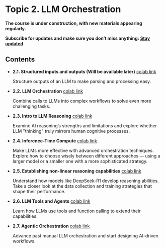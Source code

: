 # Topic 2. LLM Orchestration

**The course is under construction, with new materials appearing regularly.**

**Subscribe for updates and make sure you don’t miss anything: [Stay updated](https://academy.nebius.com/llm-engineering-essentials/update/)**

## Contents

* **2.1. Structured inputs and outputs (Will be available later)** [colab link](https://colab.research.google.com/github/Nebius-Academy/LLM-Engineering-Essentials/blob/main/topic2/2.1_structured_inputs_and_outputs.ipynb)

  Structure outputs of an LLM to make parsing and processing easy.

* **2.2. LLM Orchestration** [colab link](https://colab.research.google.com/github/Nebius-Academy/LLM-Engineering-Essentials/blob/main/topic2/2.2_llm_workflows.ipynb)

  Combine calls to LLMs into complex workflows to solve even more challenging tasks.

* **2.3. Intro to LLM Reasoning** [colab link](https://colab.research.google.com/github/Nebius-Academy/LLM-Engineering-Essentials/blob/main/topic2/2.3_intro_to_llm_reasoning.ipynb)

  Examine AI reasoning’s strengths and limitations and explore whether LLM "thinking" truly mirrors human cognitive processes.

* **2.4. Inference-Time Compute** [colab link](https://colab.research.google.com/github/Nebius-Academy/LLM-Engineering-Essentials/blob/main/topic2/2.4_inference_time_compute.ipynb)
  
  Make LLMs more effective with advanced orchestration techniques. Explore how to choose wisely between different approaches — using a larger model or a smaller one with a more sophisticated strategy.

* **2.5. Establishing non-linear reasoning capabilities** [colab link](https://colab.research.google.com/github/Nebius-Academy/LLM-Engineering-Essentials/blob/main/topic2/2.5_establishing_non_linear_reasoning.ipynb)

  Understand how models like DeepSeek-R1 develop reasoning abilities. Take a closer look at the data collection and training strategies that shape their performance.
  
* **2.6. LLM Tools and Agents** [colab link](https://colab.research.google.com/github/Nebius-Academy/LLM-Engineering-Essentials/blob/main/topic2/2.6_llm_tools_and_agents.ipynb)

  Learn how LLMs use tools and function calling to extend their capabilities.

* **2.7. Agentic Orchestration** [colab link](https://colab.research.google.com/github/Nebius-Academy/LLM-Engineering-Essentials/blob/main/topic2/2.7_agentic_orchestration.ipynb)

  Advance past manual LLM orchestration and start designing AI-driven workflows.
